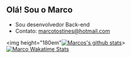## Olá! Sou o Marco

- Sou desenvolvedor Back-end
- Contato: marcotostines@hotmail.com

<img height="180em"[![Marcos's github stats](https://github-readme-stats-one-bice.vercel.app/api?username=Marco163b&theme=dark&include_all_commits=true&show_icons=true&count_private=true&role=OWNER,ORGANIZATION_MEMBER,COLLABORATOR&include_orgs=true)](https://github.com/Marco163b)>
<br>
[![Marco Wakatime Stats](https://github-readme-stats.vercel.app/api/wakatime?username=Marco163b&langs_count=5&hide=json,properties,stylus&custom_title=Most%20Used%20Languages&theme=dark&range=all_time)](https://wakatime.com/@Marco163b)


